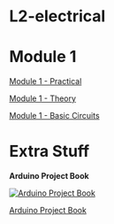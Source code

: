 # L2-electrical


# Module 1

[Module 1 - Practical](https://github.com/Kieran-777/l2-electrical/blob/main/module-1/module-1-practical.md)

[Module 1 - Theory](https://github.com/Kieran-777/l2-electrical/blob/main/module-1/module-1-theory.md)

[Module 1 - Basic Circuits](https://github.com/Kieran-777/l2-electrical/blob/main/module-1/basic-circuit-diagrams.md)


# Extra Stuff

**Arduino Project Book** 

[![Arduino Project Book](http://img.youtube.com/vi/oKcH7p0yRcw/0.jpg)](http://www.youtube.com/watch?v=oKcH7p0yRcw "Arduino Project Book")

[Arduino Project Book](https://github.com/Kieran-777/arduino-projects-book)